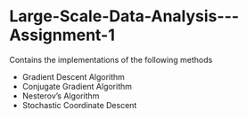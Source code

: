 # Large-Scale-Data-Analysis---Assignment-1
Contains the implementations of the following methods

- Gradient Descent Algorithm
- Conjugate Gradient Algorithm
- Nesterov’s Algorithm
- Stochastic Coordinate Descent
